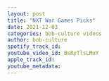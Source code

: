 ```yaml
---
layout: post
title: "NXT War Games Picks"
date: 2021-12-03
categories: bob-culture videos
author: bob-culture
spotify_track_id: 
youtube_video_id: BsRyTlsLMuY
apple_track_id: 
youtube_metadata: 
---
```

